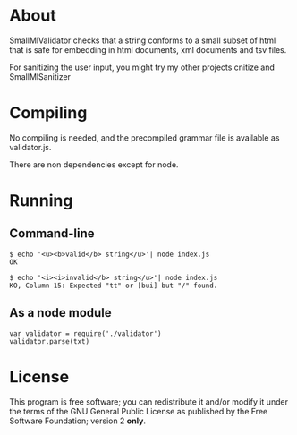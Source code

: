 # About

SmallMlValidator checks that a string conforms to a small subset of html that
is safe for embedding in html documents, xml documents and tsv files.

For sanitizing the user input, you might try my other projects cnitize and
SmallMlSanitizer

# Compiling

No compiling is needed, and the precompiled grammar file is available as
validator.js.

There are non dependencies except for node.

# Running

## Command-line

    $ echo '<u><b>valid</b> string</u>'| node index.js
    OK

    $ echo '<i><i>invalid</b> string</u>'| node index.js
    KO, Column 15: Expected "tt" or [bui] but "/" found.

## As a node module

    var validator = require('./validator')
    validator.parse(txt)

# License

This program is free software; you can redistribute it and/or modify
it under the terms of the GNU General Public License as published by
the Free Software Foundation; version 2 **only**.
